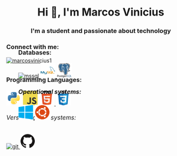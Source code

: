 <h1 align="center">Hi 👋, I'm Marcos Vinicius</h1>
<h3 align="center">I'm a student and passionate about technology</h3>

<h3 align="left">Connect with me:</h3>
<p align="left">
<a href="https://linkedin.com/in/marcosvinicius1" target="blank"><img align="center" src="https://raw.githubusercontent.com/rahuldkjain/github-profile-readme-generator/master/src/images/icons/Social/linked-in-alt.svg" alt="marcosvinicius1" height="30" width="40" /></a>
</p>

<h2 align="left"><font size="3">Programming Languages:</font></h2>
<p align="left" style="position: static;"> 
    <a href="https://www.python.org" target="_blank" rel="noreferrer"> <img src="https://raw.githubusercontent.com/devicons/devicon/master/icons/python/python-original.svg" alt="python" width="40" height="40"/> </a>  
    <a href="https://developer.mozilla.org/en-US/docs/Web/JavaScript" target="_blank" rel="noreferrer"> <img src="https://raw.githubusercontent.com/devicons/devicon/master/icons/javascript/javascript-original.svg" alt="javascript" width="40" height="40"/> </a> 
    <a href="https://www.w3.org/html/" target="_blank" rel="noreferrer"> <img src="https://raw.githubusercontent.com/devicons/devicon/master/icons/html5/html5-original-wordmark.svg" alt="html5" width="40" height="40"/> </a> 
    <a href="https://www.w3schools.com/css/" target="_blank" rel="noreferrer"> <img src="https://raw.githubusercontent.com/devicons/devicon/master/icons/css3/css3-original-wordmark.svg" alt="css3" width="40" height="40"/> </a> 

</p>    
<h4 align="left" style="position: absolute; top: 184px; left: 260px;"><font size="3">Databases:</font></h4>
<p align="left" style="position: absolute; top: 228px; left: 260px;">
    <a href="https://www.microsoft.com/en-us/sql-server" target="_blank" rel="noreferrer"> <img src="https://www.svgrepo.com/show/303229/microsoft-sql-server-logo.svg" alt="mssql" width="40" height="40"/> </a> 
    <a href="https://www.mysql.com/" target="_blank" rel="noreferrer"> <img src="https://raw.githubusercontent.com/devicons/devicon/master/icons/mysql/mysql-original-wordmark.svg" alt="mysql" width="40" height="40"/> </a> 
    <a href="https://www.postgresql.org" target="_blank" rel="noreferrer"> <img src="https://raw.githubusercontent.com/devicons/devicon/master/icons/postgresql/postgresql-original-wordmark.svg" alt="postgresql" width="40" height="40"/> </a>
</p>
 
<h6 align="left" style="position: static;"><font size="3">Version control systems:</font></h6>
<p>
    <a href="https://git-scm.com/" target="_blank" rel="noreferrer"> <img src="https://www.vectorlogo.zone/logos/git-scm/git-scm-icon.svg" alt="git" width="40" height="40"/> </a> 
    <a href="https://github.com/MarcosViniicius" target="_blank" rel="noreferrer"> <img src="https://raw.githubusercontent.com/devicons/devicon/1119b9f84c0290e0f0b38982099a2bd027a48bf1/icons/github/github-original.svg" alt="git" width="40" height="40"/> </a></p>
<h5 align="left" style="position: absolute; top: 289px; left: 260px;"><font size="3">Operational systems:</font></h5>
<p align="left" style="position: absolute; top: 340px; left: 260px;">
    <a href="https://www.microsoft.com/pt-br/software-download/" target="_blank" rel="noreferrer"> <img src="https://raw.githubusercontent.com/devicons/devicon/1119b9f84c0290e0f0b38982099a2bd027a48bf1/icons/windows8/windows8-original.svg" alt="linux" width="40" height="40"/> </a> 
    <a href="https://ubuntu.com/download" target="_blank" rel="noreferrer"> <img src="https://raw.githubusercontent.com/devicons/devicon/1119b9f84c0290e0f0b38982099a2bd027a48bf1/icons/ubuntu/ubuntu-plain.svg" alt="linux" width="40" height="40"/> </a> 
</p>
